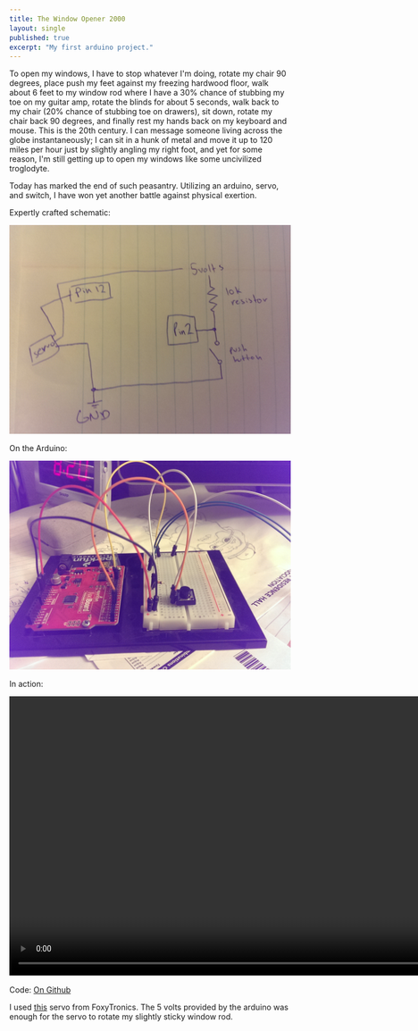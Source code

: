 ```yaml
---
title: The Window Opener 2000
layout: single
published: true
excerpt: "My first arduino project."
---
```

To open my windows, I have to stop whatever I'm doing, rotate my chair 90 degrees, place push my feet against my freezing hardwood floor, walk about 6 feet to my window rod where I have a 30% chance of stubbing my toe on my guitar amp, rotate the blinds for about 5 seconds, walk back to my chair (20% chance of stubbing toe on drawers), sit down, rotate my chair back 90 degrees, and finally rest my hands back on my keyboard and mouse.  This is the 20th century.  I can message someone living across the globe instantaneously; I can sit in a hunk of metal and move it up to 120 miles per hour just by slightly angling my right foot, and yet for some reason, I'm still getting up to open my windows like some uncivilized troglodyte.  

Today has marked the end of such peasantry.  Utilizing an arduino, servo, and switch, I have won yet another battle against physical exertion. 


Expertly crafted schematic:  


![](/images/blinds1.jpg)  


On the Arduino:  


![](/images/blinds2.jpg)  


In action:  


<video width="889" height="500" controls>
  <source src="/images/blinds.webm" type="video/mp4">
  <source src="/images/blinds.mp4" type="video/mp4">
Your browser does not support the video tag.
</video>


Code:
<a href="https://gist.github.com/heems/ab70192e81f322f4414d">On Github</a>  

I used <a href="https://www.foxytronics.com/products/68-springrc-sm-s4303r-continuous-rotation-servo">this</a> servo from FoxyTronics.  The 5 volts provided by the arduino was enough for the servo to rotate my slightly sticky window rod.  

 


